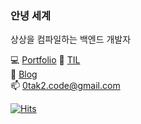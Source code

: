 ### 안녕 세계

상상을 컴파일하는 백엔드 개발자

💻 [Portfolio](https://0tak2.github.io/)
📝 [TIL](https://0tak2.github.io/T0L/)  
💬 [Blog](https://archiveyoung.tistory.com/)  
📫 0tak2.code@gmail.com  

[![Hits](https://hits.seeyoufarm.com/api/count/incr/badge.svg?url=https%3A%2F%2Fgithub.com%2F0tak2%2F&count_bg=%2379C83D&title_bg=%23555555&icon=&icon_color=%23E7E7E7&title=hits&edge_flat=false)](https://hits.seeyoufarm.com)

<!--
**0tak2/0tak2** is a ✨ _special_ ✨ repository because its `README.md` (this file) appears on your GitHub profile.

Here are some ideas to get you started:

- 🔭 I’m currently working on ...
- 🌱 I’m currently learning ...
- 👯 I’m looking to collaborate on ...
- 🤔 I’m looking for help with ...
- 💬 Ask me about ...
- 📫 How to reach me: ...
- 😄 Pronouns: ...
- ⚡ Fun fact: ...
-->
